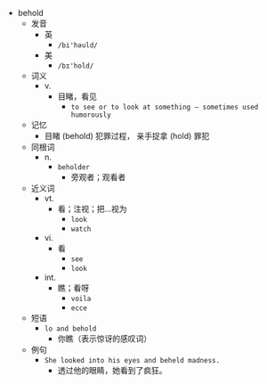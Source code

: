 - behold
  - 发音
    - 英
      - `/bi'həuld/`
    - 美
      - `/bɪ'hold/`
  - 词义
    - v.
      - 目睹，看见
        - `to see or to look at something – sometimes used humorously`
  - 记忆
    - 目睹 (behold) 犯罪过程， 亲手捉拿 (hold) 罪犯
  - 同根词
    - n.
      - `beholder`
        - 旁观者；观看者
  - 近义词
    - vt.
      - 看；注视；把...视为
        - `look`
        - `watch`
    - vi.
      - 看
        - `see`
        - `look`
    - int.
      - 瞧；看呀
        - `voila`
        - `ecce`
  - 短语
    - `lo and behold`
      - 你瞧（表示惊讶的感叹词） 
  - 例句
    - `She looked into his eyes and beheld madness.`
      - 透过他的眼睛，她看到了疯狂。

